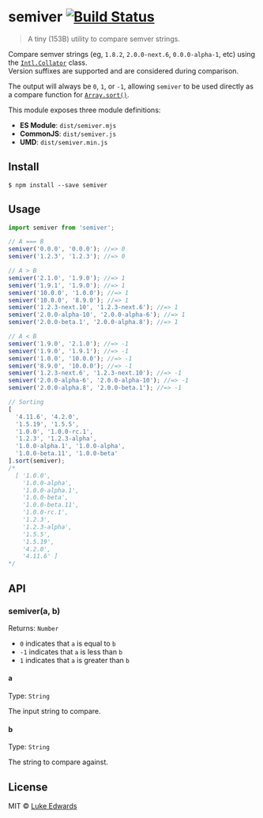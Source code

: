 # semiver [![Build Status](https://badgen.now.sh/travis/lukeed/semiver)](https://travis-ci.org/lukeed/semiver)

> A tiny (153B) utility to compare semver strings.

Compare semver strings (eg, `1.8.2`, `2.0.0-next.6`, `0.0.0-alpha-1`, etc) using the [`Intl.Collator`](https://developer.mozilla.org/en-US/docs/Web/JavaScript/Reference/Global_Objects/Collator) class.<br>
Version suffixes are supported and are considered during comparison.

The output will always be `0`, `1`, or `-1`, allowing `semiver` to be used directly as a compare function for [`Array.sort()`](https://developer.mozilla.org/en-US/docs/Web/JavaScript/Reference/Global_Objects/Array/sort).

This module exposes three module definitions:

* **ES Module**: `dist/semiver.mjs`
* **CommonJS**: `dist/semiver.js`
* **UMD**: `dist/semiver.min.js`


## Install

```
$ npm install --save semiver
```


## Usage

```js
import semiver from 'semiver';

// A === B
semiver('0.0.0', '0.0.0'); //=> 0
semiver('1.2.3', '1.2.3'); //=> 0

// A > B
semiver('2.1.0', '1.9.0'); //=> 1
semiver('1.9.1', '1.9.0'); //=> 1
semiver('10.0.0', '1.0.0'); //=> 1
semiver('10.0.0', '8.9.0'); //=> 1
semiver('1.2.3-next.10', '1.2.3-next.6'); //=> 1
semiver('2.0.0-alpha-10', '2.0.0-alpha-6'); //=> 1
semiver('2.0.0-beta.1', '2.0.0-alpha.8'); //=> 1

// A < B
semiver('1.9.0', '2.1.0'); //=> -1
semiver('1.9.0', '1.9.1'); //=> -1
semiver('1.0.0', '10.0.0'); //=> -1
semiver('8.9.0', '10.0.0'); //=> -1
semiver('1.2.3-next.6', '1.2.3-next.10'); //=> -1
semiver('2.0.0-alpha-6', '2.0.0-alpha-10'); //=> -1
semiver('2.0.0-alpha.8', '2.0.0-beta.1'); //=> -1

// Sorting
[
  '4.11.6', '4.2.0',
  '1.5.19', '1.5.5',
  '1.0.0', '1.0.0-rc.1',
  '1.2.3', '1.2.3-alpha',
  '1.0.0-alpha.1', '1.0.0-alpha',
  '1.0.0-beta.11', '1.0.0-beta'
].sort(semiver);
/*
  [ '1.0.0',
    '1.0.0-alpha',
    '1.0.0-alpha.1',
    '1.0.0-beta',
    '1.0.0-beta.11',
    '1.0.0-rc.1',
    '1.2.3',
    '1.2.3-alpha',
    '1.5.5',
    '1.5.19',
    '4.2.0',
    '4.11.6' ]
*/
```


## API

### semiver(a, b)

Returns: `Number`

* `0` indicates that `a` is equal to `b`
* `-1` indicates that `a` is less than `b`
* `1` indicates that `a` is greater than `b`

#### a
Type: `String`

The input string to compare.

#### b
Type: `String`

The string to compare against.


## License

MIT © [Luke Edwards](https://lukeed.com)

